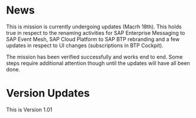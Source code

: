 # News

This is mission is currently undergoing updates (Macrh 18th). This holds true in respect to the renaming activities for SAP Enterprise Messaging to SAP Event Mesh, SAP Cloud Platform to SAP BTP rebranding and a few updates in respect to UI changes (subscriptions in BTP Cockpit). 

The mission has been verified successfully and works end to end. Some steps require additional attention though until the updates will have all been done. 

# Version Updates

This is Version 1.01
